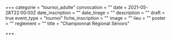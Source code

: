 +++
categorie = "tournoi_adulte"
convocation = ""
date = 2021-05-28T22:00:00Z
date_inscription = ""
date_tirage = ""
description = ""
draft = true
event_type = "tournoi"
fiche_inscription = ""
image = ""
lieu = ""
poster = ""
reglement = ""
title = "Championnat Régional Séniors"

+++
